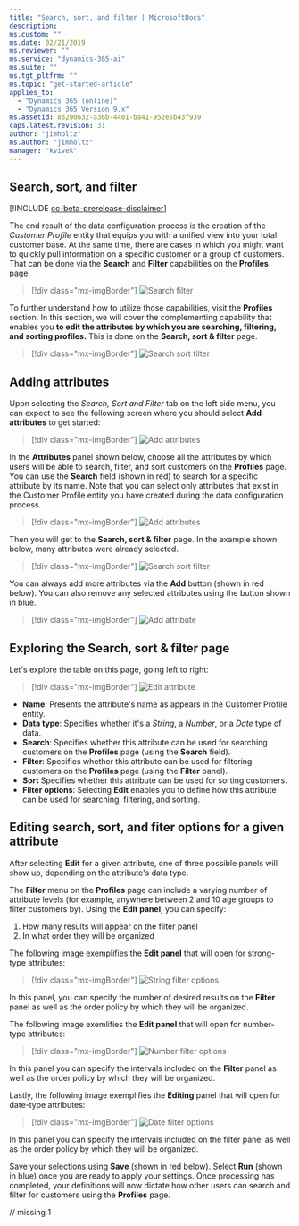 ```yaml
---
title: "Search, sort, and filter | MicrosoftDocs"
description: 
ms.custom: ""
ms.date: 02/21/2019
ms.reviewer: ""
ms.service: "dynamics-365-ai"
ms.suite: ""
ms.tgt_pltfrm: ""
ms.topic: "get-started-article"
applies_to: 
  - "Dynamics 365 (online)"
  - "Dynamics 365 Version 9.x"
ms.assetid: 83200632-a36b-4401-ba41-952e5b43f939
caps.latest.revision: 31
author: "jimholtz"
ms.author: "jimholtz"
manager: "kvivek"
---
```


## Search, sort, and filter

[!INCLUDE [cc-beta-prerelease-disclaimer](../includes/cc-beta-prerelease-disclaimer.md)]

The end result of the data configuration process is the creation of the *Customer Profile* entity that equips you with a unified view into your total customer base. At the same time, there are cases in which you might want to quickly pull information on a specific customer or a group of customers. That can be done via the **Search** and **Filter** capabilities on the **Profiles** page.

> [!div class="mx-imgBorder"] 
> ![](media/search-filter.png "Search filter")

To further understand how to utilize those capabilities, visit the **Profiles** section. In this section, we will cover the complementing capability that enables you **to edit the attributes by which you are searching, filtering, and sorting profiles.** This is done on the **Search, sort & filter** page.

> [!div class="mx-imgBorder"] 
> ![](media/search-sort-filter.png "Search sort filter")

## Adding attributes

Upon selecting the *Search, Sort and Filter* tab on the left side menu, you can expect to see the following screen where you should select **Add attributes** to get started:

> [!div class="mx-imgBorder"] 
> ![](media/add-attributes.png "Add attributes")

In the **Attributes** panel shown below, choose all the attributes by which users will be able to search, filter, and sort customers on the **Profiles** page. You can use the **Search** field (shown in red) to search for a specific attribute by its name. Note that you can select only attributes that exist in the Customer Profile entity you have created during the data configuration process.

> [!div class="mx-imgBorder"] 
> ![](media/add-attributes2.png "Add attributes")

Then you will get to the **Search, sort & filter** page. In the example shown below, many attributes were already selected.

> [!div class="mx-imgBorder"] 
> ![](media/search-sort-filter.png "Search sort filter")

You can always add more attributes via the **Add** button (shown in red below). You can also remove any selected attributes using the button shown in blue.

> [!div class="mx-imgBorder"] 
> ![](media/search-sort-filter-add.png "Add attribute")

## Exploring the Search, sort & filter page

Let's explore the table on this page, going left to right:

> [!div class="mx-imgBorder"] 
> ![](media/search-sort-filter-edit.png "Edit attribute")

- **Name**: Presents the attribute's name as appears in the Customer Profile entity.
- **Data type**: Specifies whether it's a *String*, a *Number*, or a *Date* type of data.
- **Search**: Specifies whether this attribute can be used for searching customers on the **Profiles** page (using the **Search** field).
- **Filter**: Specifies whether this attribute can be used for filtering customers on the **Profiles** page (using the **Filter** panel).
- **Sort** Specifies whether this attribute can be used for sorting customers.
- **Filter options**: Selecting **Edit** enables you to define how this attribute can be used for searching, filtering, and sorting.

## Editing search, sort, and fiter options for a given attribute

After selecting **Edit** for a given attribute, one of three possible panels will show up, depending on the attribute's data type.

The **Filter** menu on the **Profiles** page can include a varying number of attribute levels (for example, anywhere between 2 and 10 age groups to filter customers by). Using the **Edit panel**, you can specify:

1. How many results will appear on the filter panel
2. In what order they will be organized

The following image exemplifies the **Edit panel** that will open for strong-type attributes: 

> [!div class="mx-imgBorder"] 
> ![](media/string-filter-options.png "String filter options")

In this panel, you can specify the number of desired results on the **Filter** panel as well as the order policy by which they will be organized. 

The following image exemlifies the **Edit panel** that will open for number-type attributes:

> [!div class="mx-imgBorder"] 
> ![](media/number-filter-options.png "Number filter options")

In this panel you can specify the intervals included on the **Filter** panel as well as the order policy by which they will be organized.

Lastly, the following image exemplifies the **Editing** panel that will open for date-type attributes:

> [!div class="mx-imgBorder"] 
> ![](media/date-filter-options.png "Date filter options")

In this panel you can specify the intervals included on the filter panel as well as the order policy by which they will be organized.

Save your selections using **Save** (shown in red below). Select **Run** (shown in blue) once you are ready to apply your settings. Once processing has completed, your definitions will now dictate how other users can search and filter for customers using the **Profiles** page.

// missing 1

